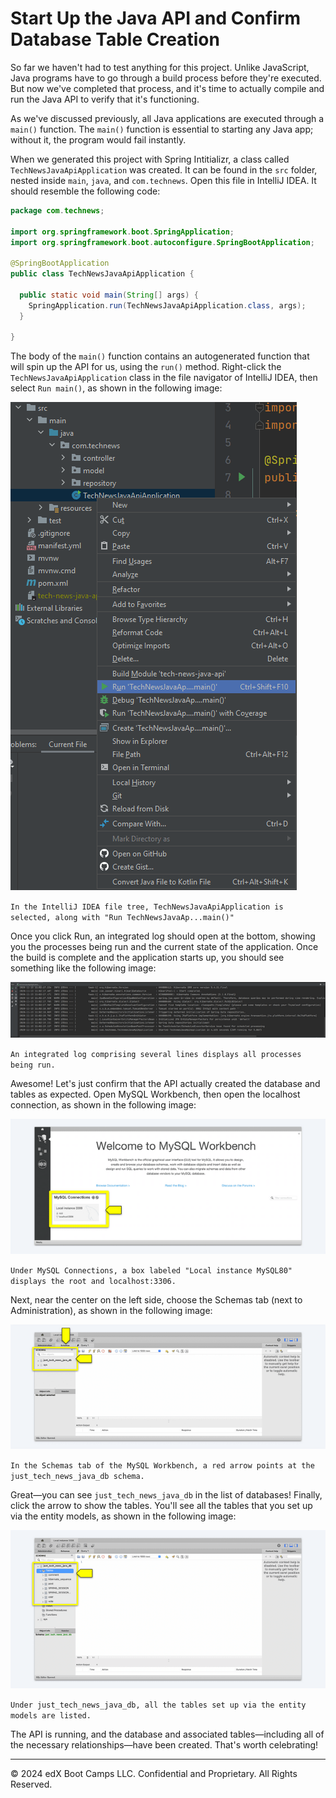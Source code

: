 # Start Up the Java API and Confirm Database Table Creation

So far we haven't had to test anything for this project. Unlike JavaScript, Java programs have to go through a build process before they're executed. But now we've completed that process, and it's time to actually compile and run the Java API to verify that it's functioning.

As we've discussed previously, all Java applications are executed through a `main()` function. The `main()` function is essential to starting any Java app; without it, the program would fail instantly.

When we generated this project with Spring Intitializr, a class called `TechNewsJavaApiApplication` was created. It can be found in the `src` folder, nested inside `main`, `java`, and `com.technews`. Open this file in IntelliJ IDEA. It should resemble the following code:

```java
package com.technews;

import org.springframework.boot.SpringApplication;
import org.springframework.boot.autoconfigure.SpringBootApplication;

@SpringBootApplication
public class TechNewsJavaApiApplication {

  public static void main(String[] args) {
    SpringApplication.run(TechNewsJavaApiApplication.class, args);
  }

}
```

The body of the `main()` function contains an autogenerated function that will spin up the API for us, using the `run()` method. Right-click the `TechNewsJavaApiApplication` class in the file navigator of IntelliJ IDEA, then select `Run main()`, as shown in the following image:

![](../Images/400-run-main.png)

`In the IntelliJ IDEA file tree, TechNewsJavaApiApplication is selected, along with "Run TechNewsJavaAp...main()"`

Once you click Run, an integrated log should open at the bottom, showing you the processes being run and the current state of the application. Once the build is complete and the application starts up, you should see something like the following image:

![](../Images/500-started-api.png)

`An integrated log comprising several lines displays all processes being run.`

Awesome! Let's just confirm that the API actually created the database and tables as expected. Open MySQL Workbench, then open the localhost connection, as shown in the following image:

![](../Images/600-mysql-connection.png)

`Under MySQL Connections, a box labeled "Local instance MySQL80" displays the root and localhost:3306.`

Next, near the center on the left side, choose the Schemas tab (next to Administration), as shown in the following image:

![](../Images/700-schemas-tab.png)

`In the Schemas tab of the MySQL Workbench, a red arrow points at the just_tech_news_java_db schema.`

Great—you can see `just_tech_news_java_db` in the list of databases! Finally, click the arrow to show the tables. You'll see all the tables that you set up via the entity models, as shown in the following image:

![](../Images/800-verified-creation.png)

`Under just_tech_news_java_db, all the tables set up via the entity models are listed.`

The API is running, and the database and associated tables—including all of the necessary relationships—have been created. That's worth celebrating!

---
© 2024 edX Boot Camps LLC. Confidential and Proprietary. All Rights Reserved.